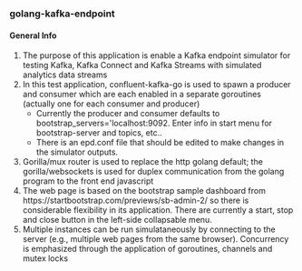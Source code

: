 ### golang-kafka-endpoint

<h4> General Info </h4>
<ol>
  <li> 
    The purpose of this application is enable a Kafka endpoint simulator for testing Kafka, Kafka Connect and Kafka Streams with simulated analytics data streams
  </li>
  <li>
    In this test application, confluent-kafka-go is used to spawn a producer and consumer which are each enabled in a separate goroutines (actually one for each consumer and producer) 
    <ul>
      <li> Currently the producer and consumer defaults to bootstrap_servers='localhost:9092. Enter info in start menu for bootstrap-server and topics, etc.. </li>
      <li> There is an epd.conf file that should be edited to make changes in the simulator outputs. 
    </ul>
  </li>
  <li>
    Gorilla/mux router is used to replace the http golang default; the gorilla/websockets is used for duplex communication from the golang program to the front end javascript
  </li>
  <li> 
    The web page is based on the bootstrap sample dashboard from https://startbootstrap.com/previews/sb-admin-2/ so there is considerable flexibility in its application. There are currently a start, stop and close button in the left-side collapsable menu.
  </li>
  <li> 
    Multiple instances can be run simulataneously by connecting to the server (e.g., multiple web pages from the same browser). Concurrency is emphasized through the application of goroutines, channels and mutex locks 
  </li>
</ol>

